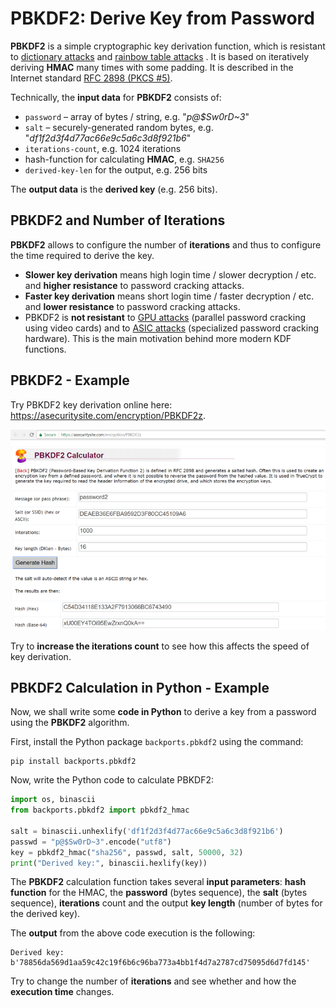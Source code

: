# PBKDF2: Derive Key from Password

**PBKDF2** is a simple cryptographic key derivation function, which is resistant to [dictionary attacks](https://en.wikipedia.org/wiki/Dictionary_attack) and [rainbow table attacks](https://en.wikipedia.org/wiki/Rainbow_table) . It is based on iteratively deriving **HMAC** many times with some padding. It is described in the Internet standard [RFC 2898 (PKCS #5)](http://ietf.org/rfc/rfc2898.txt).

Technically, the **input data** for **PBKDF2** consists of:
 - `password` – array of bytes / string, e.g. "_p@$Sw0rD~3_"
 - `salt` – securely-generated random bytes, e.g. "_df1f2d3f4d77ac66e9c5a6c3d8f921b6_"
 - `iterations-count`, e.g. 1024 iterations
 - hash-function for calculating **HMAC**, e.g. `SHA256`
 - `derived-key-len` for the output, e.g. 256 bits

The **output data** is the **derived key** (e.g. 256 bits).

## PBKDF2 and Number of Iterations

**PBKDF2** allows to configure the number of **iterations** and thus to configure the time required to derive the key.
 - **Slower key derivation** means high login time / slower decryption / etc. and **higher resistance** to password cracking attacks.
 - **Faster key derivation** means short login time / faster decryption / etc. and **lower resistance** to password cracking attacks.
 - PBKDF2 is **not resistant** to [GPU attacks](https://security.stackexchange.com/questions/118147/how-are-gpus-used-in-brute-force-attacks) (parallel password cracking using video cards) and to [ASIC attacks](https://en.wikipedia.org/wiki/Custom_hardware_attack) (specialized password cracking hardware). This is the main motivation behind more modern KDF functions.
 
## PBKDF2 - Example
 
Try PBKDF2 key derivation online here: https://asecuritysite.com/encryption/PBKDF2z.

![](/assets/PBKDF2-calculator.png)

Try to **increase the iterations count** to see how this affects the speed of key derivation.

## PBKDF2 Calculation in Python - Example

Now, we shall write some **code in Python** to derive a key from a password using the **PBKDF2** algorithm.

First, install the Python package `backports.pbkdf2` using the command:
```
pip install backports.pbkdf2
```

Now, write the Python code to calculate PBKDF2:
```python
import os, binascii
from backports.pbkdf2 import pbkdf2_hmac

salt = binascii.unhexlify('df1f2d3f4d77ac66e9c5a6c3d8f921b6')
passwd = "p@$Sw0rD~3".encode("utf8")
key = pbkdf2_hmac("sha256", passwd, salt, 50000, 32)
print("Derived key:", binascii.hexlify(key))
```

The **PBKDF2** calculation function takes several **input parameters**: **hash function** for the HMAC, the **password** (bytes sequence), the **salt** (bytes sequence), **iterations** count and the output **key length** (number of bytes for the derived key).

The **output** from the above code execution is the following:
```
Derived key: b'78856da569d1aa59c42c19f6b6c96ba773a4bb1f4d7a2787cd75095d6d7fd145'
```

Try to change the number of **iterations** and see whether and how the **execution time** changes.
